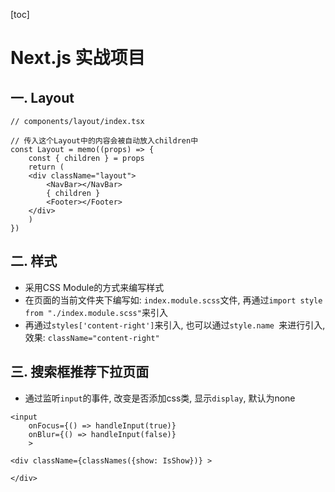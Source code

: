[toc]

# Next.js 实战项目

## 一. Layout

```tsx
// components/layout/index.tsx

// 传入这个Layout中的内容会被自动放入children中
const Layout = memo((props) => {
    const { children } = props
    return (
    <div className="layout">
    	<NavBar></NavBar>
        { children }
        <Footer></Footer>
    </div>
    )
})
```



## 二. 样式

- 采用CSS Module的方式来编写样式
- 在页面的当前文件夹下编写如: `index.module.scss`文件, 再通过`import style from "./index.module.scss"`来引入
- 再通过`styles['content-right']`来引入, 也可以通过`style.name `来进行引入, 效果: `className="content-right"`



## 三. 搜索框推荐下拉页面

- 通过监听`input`的事件, 改变是否添加css类, 显示`display`, 默认为none

```tsx
<input
    onFocus={() => handleInput(true)}
    onBlur={() => handleInput(false)}
    >
    
<div className={classNames({show: IsShow})} >
    
</div>
```

